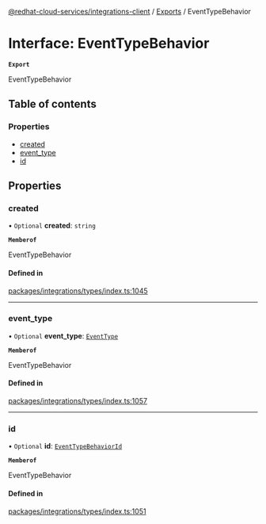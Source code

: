 [@redhat-cloud-services/integrations-client](../README.md) / [Exports](../modules.md) / EventTypeBehavior

# Interface: EventTypeBehavior

**`Export`**

EventTypeBehavior

## Table of contents

### Properties

- [created](EventTypeBehavior.md#created)
- [event\_type](EventTypeBehavior.md#event_type)
- [id](EventTypeBehavior.md#id)

## Properties

### created

• `Optional` **created**: `string`

**`Memberof`**

EventTypeBehavior

#### Defined in

[packages/integrations/types/index.ts:1045](https://github.com/RedHatInsights/javascript-clients/blob/main/packages/integrations/types/index.ts#L1045)

___

### event\_type

• `Optional` **event\_type**: [`EventType`](EventType.md)

**`Memberof`**

EventTypeBehavior

#### Defined in

[packages/integrations/types/index.ts:1057](https://github.com/RedHatInsights/javascript-clients/blob/main/packages/integrations/types/index.ts#L1057)

___

### id

• `Optional` **id**: [`EventTypeBehaviorId`](EventTypeBehaviorId.md)

**`Memberof`**

EventTypeBehavior

#### Defined in

[packages/integrations/types/index.ts:1051](https://github.com/RedHatInsights/javascript-clients/blob/main/packages/integrations/types/index.ts#L1051)

